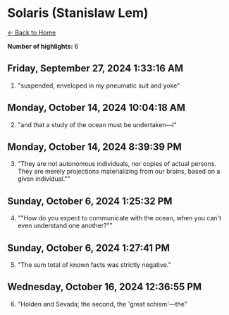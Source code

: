 # Solaris (Stanislaw Lem)

[← Back to Home](Home)

**Number of highlights:** 6


## Friday, September 27, 2024 1:33:16 AM

1. "suspended, enveloped in my pneumatic suit and yoke"


## Monday, October 14, 2024 10:04:18 AM

2. "and that a study of the ocean must be undertaken—I"


## Monday, October 14, 2024 8:39:39 PM

3. "They are not autonomous individuals, nor copies of actual persons. They are merely projections materializing from our brains, based on a given individual.""


## Sunday, October 6, 2024 1:25:32 PM

4. ""How do you expect to communicate with the ocean, when you can't even understand one another?""


## Sunday, October 6, 2024 1:27:41 PM

5. "The sum total of known facts was strictly negative."


## Wednesday, October 16, 2024 12:36:55 PM

6. "Holden and Sevada; the second, the 'great schism'—the"

